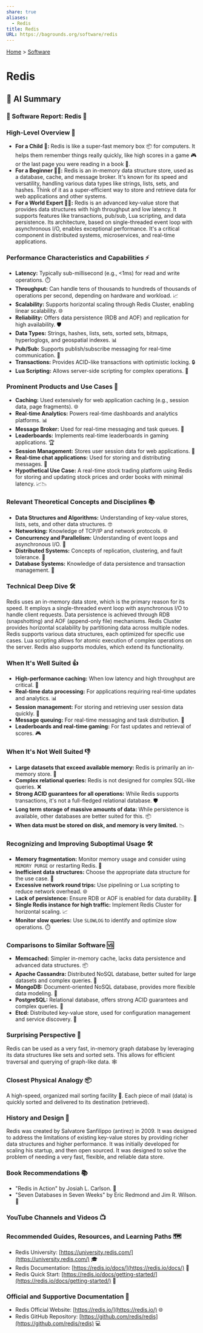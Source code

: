 ```yaml
---
share: true
aliases:
  - Redis
title: Redis
URL: https://bagrounds.org/software/redis
---
```

[Home](../index.md) > [Software](./index.md)  
# Redis  
  
## 🤖 AI Summary  
### 💾 Software Report: Redis 🚀  
  
### High-Level Overview 🧠  
  
* **For a Child 🧒:** Redis is like a super-fast memory box 📦 for computers. It helps them remember things really quickly, like high scores in a game 🎮 or the last page you were reading in a book 📖.  
* **For a Beginner 🧑‍💻:** Redis is an in-memory data structure store, used as a database, cache, and message broker. It's known for its speed and versatility, handling various data types like strings, lists, sets, and hashes. Think of it as a super-efficient way to store and retrieve data for web applications and other systems.  
* **For a World Expert 🧑‍🔬:** Redis is an advanced key-value store that provides data structures with high throughput and low latency. It supports features like transactions, pub/sub, Lua scripting, and data persistence. Its architecture, based on single-threaded event loop with asynchronous I/O, enables exceptional performance. It's a critical component in distributed systems, microservices, and real-time applications.  
  
### Performance Characteristics and Capabilities ⚡  
  
* **Latency:** Typically sub-millisecond (e.g., <1ms) for read and write operations. ⏱️  
* **Throughput:** Can handle tens of thousands to hundreds of thousands of operations per second, depending on hardware and workload. 📈  
* **Scalability:** Supports horizontal scaling through Redis Cluster, enabling linear scalability. 🌐  
* **Reliability:** Offers data persistence (RDB and AOF) and replication for high availability. 🛡️  
* **Data Types:** Strings, hashes, lists, sets, sorted sets, bitmaps, hyperloglogs, and geospatial indexes. 📊  
* **Pub/Sub:** Supports publish/subscribe messaging for real-time communication. 📢  
* **Transactions:** Provides ACID-like transactions with optimistic locking. 🔒  
* **Lua Scripting:** Allows server-side scripting for complex operations. 📜  
  
### Prominent Products and Use Cases 💼  
  
* **Caching:** Used extensively for web application caching (e.g., session data, page fragments). 🌐  
* **Real-time Analytics:** Powers real-time dashboards and analytics platforms. 📊  
* **Message Broker:** Used for real-time messaging and task queues. 📨  
* **Leaderboards:** Implements real-time leaderboards in gaming applications. 🏆  
* **Session Management:** Stores user session data for web applications. 🔑  
* **Real-time chat applications:** Used for storing and distributing messages. 💬  
* **Hypothetical Use Case:** A real-time stock trading platform using Redis for storing and updating stock prices and order books with minimal latency. 📈📉  
  
### Relevant Theoretical Concepts and Disciplines 📚  
  
* **Data Structures and Algorithms:** Understanding of key-value stores, lists, sets, and other data structures. 🤓  
* **Networking:** Knowledge of TCP/IP and network protocols. 🌐  
* **Concurrency and Parallelism:** Understanding of event loops and asynchronous I/O. 🔄  
* **Distributed Systems:** Concepts of replication, clustering, and fault tolerance. 🤝  
* **Database Systems:** Knowledge of data persistence and transaction management. 💾  
  
### Technical Deep Dive 🛠️  
  
Redis uses an in-memory data store, which is the primary reason for its speed. It employs a single-threaded event loop with asynchronous I/O to handle client requests. Data persistence is achieved through RDB (snapshotting) and AOF (append-only file) mechanisms. Redis Cluster provides horizontal scalability by partitioning data across multiple nodes. Redis supports various data structures, each optimized for specific use cases. Lua scripting allows for atomic execution of complex operations on the server. Redis also supports modules, which extend its functionality.  
  
### When It's Well Suited 👍  
  
* **High-performance caching:** When low latency and high throughput are critical. 🚀  
* **Real-time data processing:** For applications requiring real-time updates and analytics. 📊  
* **Session management:** For storing and retrieving user session data quickly. 🔑  
* **Message queuing:** For real-time messaging and task distribution. 📨  
* **Leaderboards and real-time gaming:** For fast updates and retrieval of scores. 🎮  
  
### When It's Not Well Suited 👎  
  
* **Large datasets that exceed available memory:** Redis is primarily an in-memory store. 💾  
* **Complex relational queries:** Redis is not designed for complex SQL-like queries. ❌  
* **Strong ACID guarantees for all operations:** While Redis supports transactions, it's not a full-fledged relational database. 🛡️  
* **Long term storage of massive amounts of data:** While persistence is available, other databases are better suited for this. 📦  
* **When data must be stored on disk, and memory is very limited.** 📉  
  
### Recognizing and Improving Suboptimal Usage 🛠️  
  
* **Memory fragmentation:** Monitor memory usage and consider using `MEMORY PURGE` or restarting Redis. 🧹  
* **Inefficient data structures:** Choose the appropriate data structure for the use case. 🧐  
* **Excessive network round trips:** Use pipelining or Lua scripting to reduce network overhead. 🌐  
* **Lack of persistence:** Ensure RDB or AOF is enabled for data durability. 💾  
* **Single Redis instance for high traffic:** Implement Redis Cluster for horizontal scaling. 📈  
* **Monitor slow queries:** Use `SLOWLOG` to identify and optimize slow operations. ⏱️  
  
### Comparisons to Similar Software 🆚  
  
* **Memcached:** Simpler in-memory cache, lacks data persistence and advanced data structures. 📦  
* **Apache Cassandra:** Distributed NoSQL database, better suited for large datasets and complex queries. 🐘  
* **MongoDB:** Document-oriented NoSQL database, provides more flexible data modeling. 📄  
* **PostgreSQL:** Relational database, offers strong ACID guarantees and complex queries. 🐘  
* **Etcd:** Distributed key-value store, used for configuration management and service discovery. 🔑  
  
### Surprising Perspective 🤯  
  
Redis can be used as a very fast, in-memory graph database by leveraging its data structures like sets and sorted sets. This allows for efficient traversal and querying of graph-like data. 🕸️  
  
### Closest Physical Analogy 📦  
  
A high-speed, organized mail sorting facility 📮. Each piece of mail (data) is quickly sorted and delivered to its destination (retrieved).  
  
### History and Design 📜  
  
Redis was created by Salvatore Sanfilippo (antirez) in 2009. It was designed to address the limitations of existing key-value stores by providing richer data structures and higher performance. It was initially developed for scaling his startup, and then open sourced. It was designed to solve the problem of needing a very fast, flexible, and reliable data store.  
  
### Book Recommendations 📚  
  
* "Redis in Action" by Josiah L. Carlson. 📖  
* "Seven Databases in Seven Weeks" by Eric Redmond and Jim R. Wilson. 📖  
  
### YouTube Channels and Videos 📺  
  
  
### Recommended Guides, Resources, and Learning Paths 🗺️  
  
* Redis University: [https://university.redis.com/](https://university.redis.com/) 🎓  
* Redis Documentation: [https://redis.io/docs/](https://redis.io/docs/) 📖  
* Redis Quick Start: [https://redis.io/docs/getting-started/](https://redis.io/docs/getting-started/) 🚀  
  
### Official and Supportive Documentation 📄  
  
* Redis Official Website: [https://redis.io/](https://redis.io/) 🌐  
* Redis GitHub Repository: [https://github.com/redis/redis](https://github.com/redis/redis) 💻  
